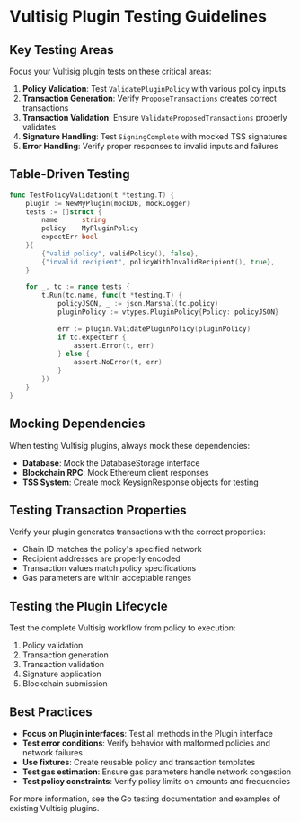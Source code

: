 # Vultisig Plugin Testing Guidelines

## Key Testing Areas

Focus your Vultisig plugin tests on these critical areas:

1. **Policy Validation**: Test `ValidatePluginPolicy` with various policy inputs
2. **Transaction Generation**: Verify `ProposeTransactions` creates correct transactions
3. **Transaction Validation**: Ensure `ValidateProposedTransactions` properly validates
4. **Signature Handling**: Test `SigningComplete` with mocked TSS signatures
5. **Error Handling**: Verify proper responses to invalid inputs and failures

## Table-Driven Testing

```go
func TestPolicyValidation(t *testing.T) {
    plugin := NewMyPlugin(mockDB, mockLogger)
    tests := []struct {
        name      string
        policy    MyPluginPolicy
        expectErr bool
    }{
        {"valid policy", validPolicy(), false},
        {"invalid recipient", policyWithInvalidRecipient(), true},
    }
    
    for _, tc := range tests {
        t.Run(tc.name, func(t *testing.T) {
            policyJSON, _ := json.Marshal(tc.policy)
            pluginPolicy := vtypes.PluginPolicy{Policy: policyJSON}
            
            err := plugin.ValidatePluginPolicy(pluginPolicy)
            if tc.expectErr {
                assert.Error(t, err)
            } else {
                assert.NoError(t, err)
            }
        })
    }
}
```

## Mocking Dependencies

When testing Vultisig plugins, always mock these dependencies:

- **Database**: Mock the DatabaseStorage interface
- **Blockchain RPC**: Mock Ethereum client responses
- **TSS System**: Create mock KeysignResponse objects for testing

## Testing Transaction Properties

Verify your plugin generates transactions with the correct properties:

- Chain ID matches the policy's specified network
- Recipient addresses are properly encoded
- Transaction values match policy specifications
- Gas parameters are within acceptable ranges

## Testing the Plugin Lifecycle

Test the complete Vultisig workflow from policy to execution:

1. Policy validation
2. Transaction generation
3. Transaction validation
4. Signature application
5. Blockchain submission

## Best Practices

- **Focus on Plugin interfaces**: Test all methods in the Plugin interface
- **Test error conditions**: Verify behavior with malformed policies and network failures
- **Use fixtures**: Create reusable policy and transaction templates
- **Test gas estimation**: Ensure gas parameters handle network congestion
- **Test policy constraints**: Verify policy limits on amounts and frequencies

For more information, see the Go testing documentation and examples of existing Vultisig plugins.

